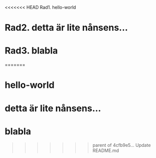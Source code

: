 <<<<<<< HEAD
﻿Rad1. hello-world
# Rad2. detta är lite nånsens...
# Rad3. blabla
=======
# hello-world
# detta är lite nånsens...
# blabla
>>>>>>> parent of 4cfb9e5... Update README.md
